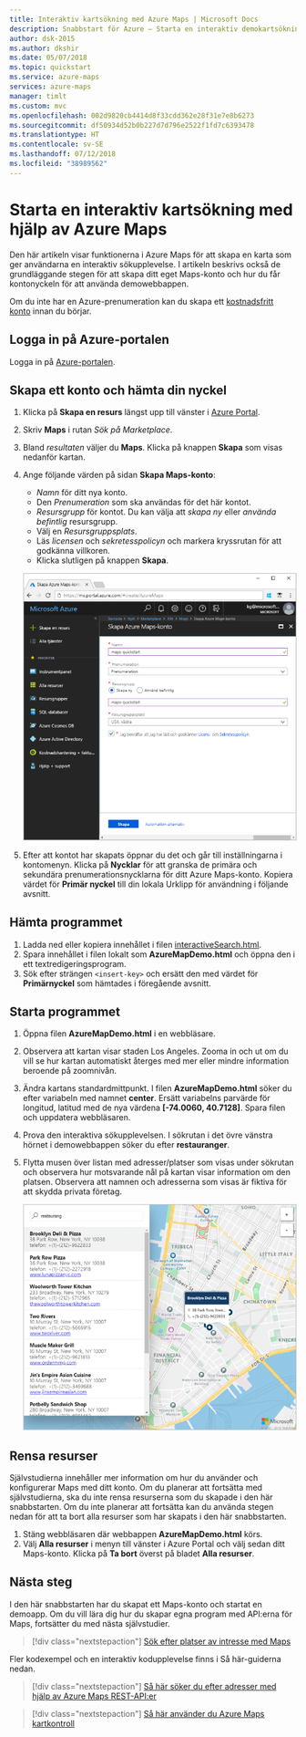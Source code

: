 ```yaml
---
title: Interaktiv kartsökning med Azure Maps | Microsoft Docs
description: Snabbstart för Azure – Starta en interaktiv demokartsökning med hjälp av Azure Maps
author: dsk-2015
ms.author: dkshir
ms.date: 05/07/2018
ms.topic: quickstart
ms.service: azure-maps
services: azure-maps
manager: timlt
ms.custom: mvc
ms.openlocfilehash: 002d9820cb4414d8f33cdd362e28f31e7e8b6273
ms.sourcegitcommit: df50934d52b0b227d7d796e2522f1fd7c6393478
ms.translationtype: HT
ms.contentlocale: sv-SE
ms.lasthandoff: 07/12/2018
ms.locfileid: "38989562"
---
```

# <a name="launch-an-interactive-search-map-using-azure-maps"></a>Starta en interaktiv kartsökning med hjälp av Azure Maps

Den här artikeln visar funktionerna i Azure Maps för att skapa en karta som ger användarna en interaktiv sökupplevelse. I artikeln beskrivs också de grundläggande stegen för att skapa ditt eget Maps-konto och hur du får kontonyckeln för att använda demowebbappen. 

Om du inte har en Azure-prenumeration kan du skapa ett [kostnadsfritt konto](https://azure.microsoft.com/free/?WT.mc_id=A261C142F) innan du börjar.


## <a name="log-in-to-the-azure-portal"></a>Logga in på Azure-portalen

Logga in på [Azure-portalen](https://portal.azure.com/).

## <a name="create-an-account-and-get-your-key"></a>Skapa ett konto och hämta din nyckel

1. Klicka på **Skapa en resurs** längst upp till vänster i [Azure Portal](https://portal.azure.com).
2. Skriv **Maps** i rutan *Sök på Marketplace*.
3. Bland *resultaten* väljer du **Maps**. Klicka på knappen **Skapa** som visas nedanför kartan. 
4. Ange följande värden på sidan **Skapa Maps-konto**:
    - *Namn* för ditt nya konto. 
    - Den *Prenumeration* som ska användas för det här kontot.
    - *Resursgrupp* för kontot. Du kan välja att *skapa ny* eller *använda befintlig* resursgrupp.
    - Välj en *Resursgruppsplats*.
    - Läs *licensen* och *sekretesspolicyn* och markera kryssrutan för att godkänna villkoren. 
    - Klicka slutligen på knappen **Skapa**.

    ![Skapa Maps-konto i portalen](./media/quick-demo-map-app/create-account.png)

5. Efter att kontot har skapats öppnar du det och går till inställningarna i kontomenyn. Klicka på **Nycklar** för att granska de primära och sekundära prenumerationsnycklarna för ditt Azure Maps-konto. Kopiera värdet för **Primär nyckel** till din lokala Urklipp för användning i följande avsnitt. 

## <a name="download-the-application"></a>Hämta programmet

1. Ladda ned eller kopiera innehållet i filen [interactiveSearch.html](https://github.com/Azure-Samples/azure-maps-samples/blob/master/src/interactiveSearch.html).
2. Spara innehållet i filen lokalt som **AzureMapDemo.html** och öppna den i ett textredigeringsprogram.
3. Sök efter strängen `<insert-key>` och ersätt den med värdet för **Primärnyckel** som hämtades i föregående avsnitt. 


## <a name="launch-the-application"></a>Starta programmet

1. Öppna filen **AzureMapDemo.html** i en webbläsare.
2. Observera att kartan visar staden Los Angeles. Zooma in och ut om du vill se hur kartan automatiskt återges med mer eller mindre information beroende på zoomnivån. 
3. Ändra kartans standardmittpunkt. I filen **AzureMapDemo.html** söker du efter variabeln med namnet **center**. Ersätt variabelns parvärde för longitud, latitud med de nya värdena **[-74.0060, 40.7128]**. Spara filen och uppdatera webbläsaren. 
3. Prova den interaktiva sökupplevelsen. I sökrutan i det övre vänstra hörnet i demowebbappen söker du efter **restauranger**. 
4. Flytta musen över listan med adresser/platser som visas under sökrutan och observera hur motsvarande nål på kartan visar information om den platsen. Observera att namnen och adresserna som visas är fiktiva för att skydda privata företag. 

    ![Interaktiv sökning i webbapp](./media/quick-demo-map-app/interactive-search.png)


## <a name="clean-up-resources"></a>Rensa resurser

Självstudierna innehåller mer information om hur du använder och konfigurerar Maps med ditt konto. Om du planerar att fortsätta med självstudierna, ska du inte rensa resurserna som du skapade i den här snabbstarten. Om du inte planerar att fortsätta kan du använda stegen nedan för att ta bort alla resurser som har skapats i den här snabbstarten.

1. Stäng webbläsaren där webbappen **AzureMapDemo.html** körs.
2. Välj **Alla resurser** i menyn till vänster i Azure Portal och välj sedan ditt Maps-konto. Klicka på **Ta bort** överst på bladet **Alla resurser**.

## <a name="next-steps"></a>Nästa steg

I den här snabbstarten har du skapat ett Maps-konto och startat en demoapp. Om du vill lära dig hur du skapar egna program med API:erna för Maps, fortsätter du med nästa självstudier.

> [!div class="nextstepaction"]
> [Sök efter platser av intresse med Maps](./tutorial-search-location.md)

Fler kodexempel och en interaktiv kodupplevelse finns i Så här-guiderna nedan.

> [!div class="nextstepaction"]
> [Så här söker du efter adresser med hjälp av Azure Maps REST-API:er](./how-to-search-for-address.md)

> [!div class="nextstepaction"]
> [Så här använder du Azure Maps kartkontroll](./how-to-use-map-control.md)
